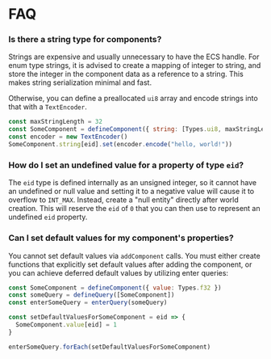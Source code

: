 # FAQ

### Is there a string type for components?

Strings are expensive and usually unnecessary to have the ECS handle. For enum type strings, it is advised to create a mapping of integer to string, and store the integer in the component data as a reference to a string. This makes string serialization minimal and fast. 

Otherwise, you can define a preallocated `ui8` array and encode strings into that with a `TextEncoder`.
```js
const maxStringLength = 32
const SomeComponent = defineComponent({ string: [Types.ui8, maxStringLength] })
const encoder = new TextEncoder()
SomeComponent.string[eid].set(encoder.encode("hello, world!"))
```

### How do I set an undefined value for a property of type `eid`?

The `eid` type is defined internally as an unsigned integer, so it cannot have an undefined or null value and setting it to a negative value will cause it to overflow to `INT_MAX`. Instead, create a "null entity" directly after world creation. This will reserve the `eid` of `0` that you can then use to represent an undefined `eid` property.

### Can I set default values for my component's properties?

You cannot set default values via `addComponent` calls. You must either create functions that explicitly set default values after adding the component, or you can achieve deferred default values by utilizing enter queries:

```js
const SomeComponent = defineComponent({ value: Types.f32 })
const someQuery = defineQuery([SomeComponent])
const enterSomeQuery = enterQuery(someQuery)

const setDefaultValuesForSomeComponent = eid => {
  SomeComponent.value[eid] = 1
}

enterSomeQuery.forEach(setDefaultValuesForSomeComponent)
```
